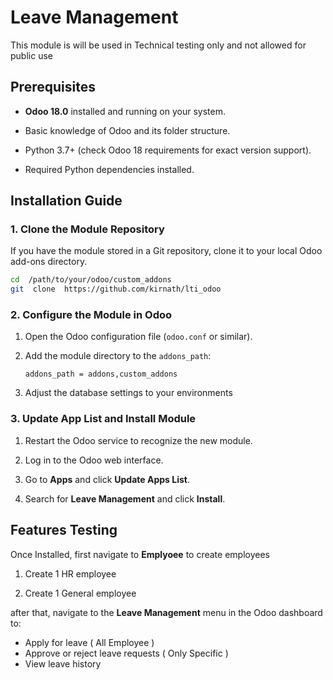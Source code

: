 
# Leave Management
  

This module is will be used in Technical testing only and not allowed for public use

  




## Prerequisites

    

  

-  **Odoo 18.0** installed and running on your system.

- Basic knowledge of Odoo and its folder structure.

- Python 3.7+ (check Odoo 18 requirements for exact version support).

- Required Python dependencies installed.

  

## Installation Guide

  

### 1. Clone the Module Repository

  

If you have the module stored in a Git repository, clone it to your local Odoo add-ons directory.

  

```bash
cd  /path/to/your/odoo/custom_addons
git  clone  https://github.com/kirnath/lti_odoo
```

### 2. Configure the Module in Odoo

1.  Open the Odoo configuration file (`odoo.conf` or similar).
    
2.  Add the module directory to the `addons_path`:
    
    `addons_path = addons,custom_addons` 

3. Adjust the database settings to your environments

### 3. Update App List and Install Module

1.  Restart the Odoo service to recognize the new module.
    
2.  Log in to the Odoo web interface.
    
3.  Go to **Apps** and click **Update Apps List**.
    
4.  Search for **Leave Management** and click **Install**.
    
## Features Testing

Once Installed, first navigate to **Emplyoee** to create employees

1.  Create 1 HR employee

2.  Create 1 General employee

after that, navigate to the **Leave Management** menu in the Odoo dashboard to:

-   Apply for leave ( All Employee )
-   Approve or reject leave requests ( Only Specific )
-   View leave history
